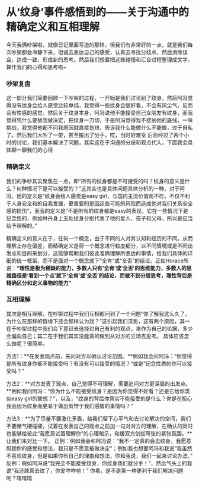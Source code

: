 # 从‘纹身’事件感悟到的——关于沟通中的精确定义和互相理解

今天我俩吵架啦，就像日记里面写道的那样，但我们有非常好的一点，就是我们每次吵架都会冷静下来，坦诚去表达自己的感受，认真去寻找分歧点，然后消除误会，达成一致，形成新的思考。然后我们想要把这些碰撞和汇合过程整理成文字，算作我们的心得和思考啦~

### 吵架复盘

这一部分我们简要回顾一下吵架的过程，一开始是我们讨论到了纹身，然后阿冯觉得没有纹身会给人感觉比较单纯，我觉得一些纹身会很好看，不会有风尘气，反而会有性感的感觉。然后关于纹身本身，阿冯说他不能接受自己女朋友有纹身，而我觉得凭什么要替我做决定，把纹身一刀切，于是阿冯觉得我不接纳他的底线，一味挑战，我觉得他都不问我原因就直接划线，告诉我什么能做什么不能做，过于自私了。然后我们大吵了一架，甚至搬出了分手。哎，当时好难受
后面经过了两个小时的讨论，我们基本解决了问题，其实这在于沟通的分歧和观点代入，下面我会具体聊一聊我们的心得

### 精确定义

我们的争吵其实聚焦在一点，即“所有的纹身都是不可接受的吗？纹身的意义是什么？何种情况下是可以接受的？”这其实也是具体问题具体分析的一种，对于阿冯，他的定义是“纹身会给人感觉是easy girl，与国内主流价值观不符，不仅不利于人身安全和的自我发展，更重要的是因这些可能的风险而造成他对我们关系安全感的损伤”，而我的定义是“不是所有的纹身都是easy的表现，它在一些情况下是纪念性的，例如林丹身上五处纹身分别代表了他的爱人、孩子和父母，所以是应当给予理解的。”

精确定义的意义在于，任何一个概念，由于不同的人对其认知和经历的不同，从而理解上存在偏差，而精确定义是将一个概念进行粒度细分，以不同情境或是不同出发点和目的来划分，这能够帮助我们彼此准确理解所表达的事情，给我们具体的详细的统一框架，而不是面对一个概念就下“全肯”或“全否”的结论。正如Horace所说：**“理性是极为稀缺的能力，多数人只有‘全肯’或‘全否’的思维能力，多数人的思维路径是‘看到一个点’就下‘全肯’或‘全否’的结论，而做不到分层思考，理性背后是精确区分和定义事物的能力”**


### 互相理解

其次是相互理解，在吵架过程中我们互相都问到了一个问题“你了解我这么久了，为什么在那样的情境下还会那样认为我？”这引起我们深思，这有两个原因，其一在于吵架过程中我们会下意识去选择对自己有利的观点，来作为自己的论据，多少会偏向自己；其二在于我们其实没能真的做到从对方的立场去思考。
具体应该怎么做呢？很简单。

方法1：**在发表观点前，先问对方以确认讨论范围。**例如我会问阿冯：“你觉得是所有纹身你都不能接受吗？有没有可以接受的情况？”或是“纪念性质的你可以接受吗？”

方法2：**对方发表了观点，自己觉得不可理解，需要追问对方更深层的出发点。**例如我问阿冯：“你为什么不能接受纹身？是因为你觉得不好看？还是它给你类似easy girl的联想？”，以及，“纹身的背后你真实不能接受的是什么？你是在担心我会因为纹身而更易于做出有悖于我们感情的事情吗？”

方法3：**为了尽量不要激化矛盾，给我们留下心平气和去讨论解决的空间，我们不要赌气硬碰硬，试着在发表自己的观点之前加一句对对方的理解，在确认的同时也能够给彼此“我愿意试着理解你”的心理暗示，和缓双方剑拔弩张的紧张氛围。**让我们来对比一下。
正例：例如我会和阿冯说：“我不一定真的会去纹身，我愿意照顾你的感受和想法，我只是不愿意被做决定”；例如我也想要阿冯和我说“我虽然不喜欢纹身，但是如果你有自己的理由和想法，你和我说，我们一起来讨论办法。”
反例：假如阿冯说“我完全不能接受纹身，你纹身我们就分手！”，然后气头上的我说“我还就真去纹了，你爱咋咋地！”
你看，是不是第一种更利于我们解决问题呢？嘻嘻嘻